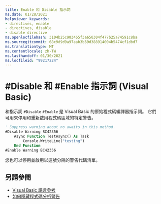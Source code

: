 ```yaml
---
title: Enable 和 Disable 指示詞
ms.date: 01/28/2021
helpviewer_keywords:
- directives, enable
- directives, disable
- disable directive
ms.openlocfilehash: 3104b25c903465f3a650304f477b25a74591c8ba
ms.sourcegitcommit: 68c9d9d9a97aab3b59d388914004b5474cf1dbd7
ms.translationtype: MT
ms.contentlocale: zh-TW
ms.lasthandoff: 01/30/2021
ms.locfileid: "99217224"
---
```

# <a name="disable-and-enable-directives-visual-basic"></a>#Disable 和 #Enable 指示詞 (Visual Basic) 

和指示詞 `#Disable` `#Enable` 是 Visual Basic 的原始程式碼編譯器指示詞。 它們可用來停用和重新啟用程式碼區域的特定警告。

```vb
' Suppress warning about no awaits in this method.
#Disable Warning BC42356
    Async Function TestAsync() As Task
        Console.WriteLine("testing")
    End Function
#Enable Warning BC42356
```

您也可以停用並啟用以逗號分隔的警告代碼清單。

## <a name="see-also"></a>另請參閱

- [Visual Basic 語言參考](../index.md)
- [如何隱藏程式碼分析警告](../../../fundamentals/code-analysis/suppress-warnings.md)
